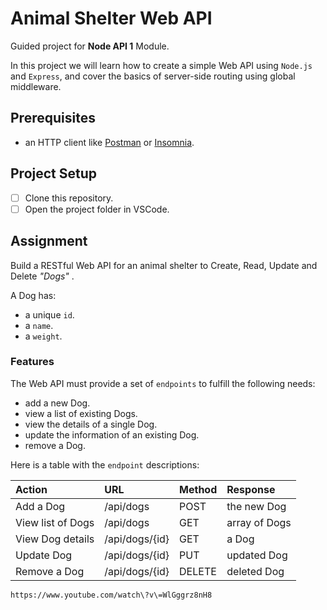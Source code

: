# Animal Shelter Web API

Guided project for **Node API 1** Module.

In this project we will learn how to create a simple Web API using `Node.js` and `Express`, and cover the basics of server-side routing using global middleware.

## Prerequisites

- an HTTP client like [Postman](https://www.getpostman.com/downloads/) or [Insomnia](https://insomnia.rest/download/).

## Project Setup

- [ ] Clone this repository.
- [ ] Open the project folder in VSCode.

## Assignment

Build a RESTful Web API for an animal shelter to Create, Read, Update and Delete _"Dogs"_ .

A Dog has:

- a unique `id`.
- a `name`.
- a `weight`.

### Features

The Web API must provide a set of `endpoints` to fulfill the following needs:

- add a new Dog.
- view a list of existing Dogs.
- view the details of a single Dog.
- update the information of an existing Dog.
- remove a Dog.

Here is a table with the `endpoint` descriptions:

| Action                | URL                | Method | Response          |
| :-------------------- | :----------------- | :----- | :---------------- |
| Add a Dog             | /api/dogs          | POST   | the new Dog       |
| View list of Dogs     | /api/dogs          | GET    | array of Dogs     |
| View Dog details      | /api/dogs/{id}     | GET    | a Dog             |
| Update Dog            | /api/dogs/{id}     | PUT    | updated Dog       |
| Remove a Dog          | /api/dogs/{id}     | DELETE | deleted Dog       |

```
https://www.youtube.com/watch\?v\=WlGggrz8nH8
```